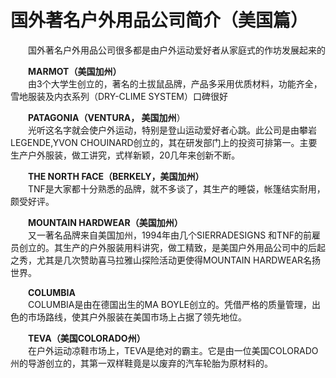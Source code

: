 # 国外著名户外用品公司简介（美国篇）  

&emsp;&emsp;国外著名户外用品公司很多都是由户外运动爱好者从家庭式的作坊发展起来的  

&emsp;&emsp;**MARMOT（美国加州）**  
&emsp;&emsp;由3个大学生创立的，著名的土拔鼠品牌，产品多采用优质材料，功能齐全，雪地服装及内衣系列（DRY-CLIME SYSTEM）口碑很好  

&emsp;&emsp;**PATAGONIA（VENTURA， 美国加州**）  
&emsp;&emsp;光听这名字就会使户外运动，特别是登山运动爱好者心跳。此公司是由攀岩LEGENDE,YVON CHOUINARD创立的，其在研发部门上的投资可排第一。主要生产户外服装，做工讲究，式样新颖，20几年来创新不断。  

&emsp;&emsp;**THE NORTH FACE（BERKELY，美国加州）**  
&emsp;&emsp;TNF是大家都十分熟悉的品牌，就不多谈了，其生产的睡袋，帐篷结实耐用，颇受好评。  

&emsp;&emsp;**MOUNTAIN HARDWEAR（美国加州）**  
&emsp;&emsp;又一著名品牌来自美国加州，1994年由几个SIERRADESIGNS 和TNF的前雇员创立的。其生产的户外服装用料讲究，做工精致，是美国户外用品公司中的后起之秀，尤其是几次赞助喜马拉雅山探险活动更使得MOUNTAIN HARDWEAR名扬世界。  

&emsp;&emsp;**COLUMBIA**  
&emsp;&emsp;COLUMBIA是由在德国出生的MA BOYLE创立的。凭借严格的质量管理，出色的市场路线，使其户外服装在美国市场上占据了领先地位。  

&emsp;&emsp;**TEVA（美国COLORADO州）**  
&emsp;&emsp;在户外运动凉鞋市场上，TEVA是绝对的霸主。它是由一位美国COLORADO州的导游创立的，其第一双样鞋竟是以废弃的汽车轮胎为原材料的。  
